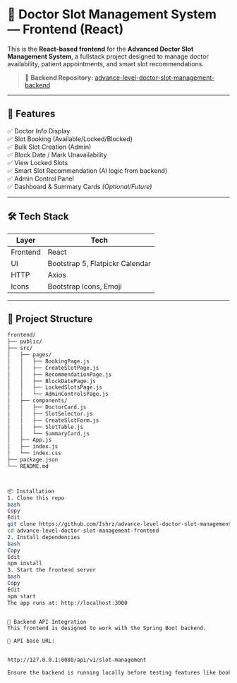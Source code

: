 # 🎨 Doctor Slot Management System — Frontend (React)

This is the **React-based frontend** for the **Advanced Doctor Slot Management System**, a fullstack project designed to manage doctor availability, patient appointments, and smart slot recommendations.

> 🔗 **Backend Repository:** [advance-level-doctor-slot-management-backend](https://github.com/Ishrz/advance-level-doctor-slot-management-backend)

---

## 🚀 Features

✅ Doctor Info Display  
✅ Slot Booking (Available/Locked/Blocked)  
✅ Bulk Slot Creation (Admin)  
✅ Block Date / Mark Unavailability  
✅ View Locked Slots  
✅ Smart Slot Recommendation (AI logic from backend)  
✅ Admin Control Panel  
✅ Dashboard & Summary Cards *(Optional/Future)*

---

## 🛠️ Tech Stack

| Layer     | Tech                             |
|-----------|----------------------------------|
| Frontend  | React                            |
| UI        | Bootstrap 5, Flatpickr Calendar  |
| HTTP      | Axios                            |
| Icons     | Bootstrap Icons, Emoji           |

---

## 📁 Project Structure

```bash
frontend/
├── public/
├── src/
│   ├── pages/
│   │   ├── BookingPage.js
│   │   ├── CreateSlotPage.js
│   │   ├── RecommendationPage.js
│   │   ├── BlockDatePage.js
│   │   ├── LockedSlotsPage.js
│   │   └── AdminControlsPage.js
│   ├── components/
│   │   ├── DoctorCard.js
│   │   ├── SlotSelector.js
│   │   ├── CreateSlotForm.js
│   │   ├── SlotTable.js
│   │   └── SummaryCard.js
│   ├── App.js
│   ├── index.js
│   └── index.css
├── package.json
└── README.md



📦 Installation
1. Clone this repo
bash
Copy
Edit
git clone https://github.com/Ishrz/advance-level-doctor-slot-management-frontend.git
cd advance-level-doctor-slot-management-frontend
2. Install dependencies
bash
Copy
Edit
npm install
3. Start the frontend server
bash
Copy
Edit
npm start
The app runs at: http://localhost:3000


🔗 Backend API Integration
This frontend is designed to work with the Spring Boot backend.

📍 API base URL:


http://127.0.0.1:8080/api/v1/slot-management

Ensure the backend is running locally before testing features like booking, blocking, or recommendations.
